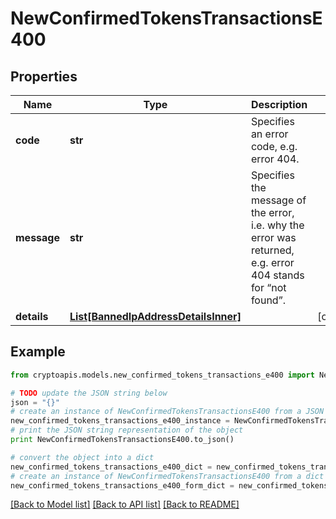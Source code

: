 # NewConfirmedTokensTransactionsE400


## Properties
Name | Type | Description | Notes
------------ | ------------- | ------------- | -------------
**code** | **str** | Specifies an error code, e.g. error 404. | 
**message** | **str** | Specifies the message of the error, i.e. why the error was returned, e.g. error 404 stands for “not found”. | 
**details** | [**List[BannedIpAddressDetailsInner]**](BannedIpAddressDetailsInner.md) |  | [optional] 

## Example

```python
from cryptoapis.models.new_confirmed_tokens_transactions_e400 import NewConfirmedTokensTransactionsE400

# TODO update the JSON string below
json = "{}"
# create an instance of NewConfirmedTokensTransactionsE400 from a JSON string
new_confirmed_tokens_transactions_e400_instance = NewConfirmedTokensTransactionsE400.from_json(json)
# print the JSON string representation of the object
print NewConfirmedTokensTransactionsE400.to_json()

# convert the object into a dict
new_confirmed_tokens_transactions_e400_dict = new_confirmed_tokens_transactions_e400_instance.to_dict()
# create an instance of NewConfirmedTokensTransactionsE400 from a dict
new_confirmed_tokens_transactions_e400_form_dict = new_confirmed_tokens_transactions_e400.from_dict(new_confirmed_tokens_transactions_e400_dict)
```
[[Back to Model list]](../README.md#documentation-for-models) [[Back to API list]](../README.md#documentation-for-api-endpoints) [[Back to README]](../README.md)


